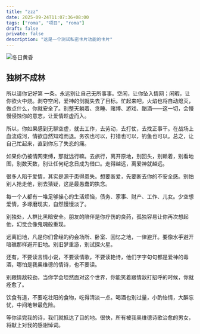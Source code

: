 ```yaml
---
title: "zzz"
date: 2025-09-24T11:07:36+08:00
tags: ["roma", "项目", "roma"]
draft: false
private: false
description: "这是一个测试私密卡片功能的卡片"
---
```


![冬日黄昏](https://i.postimg.cc/x80RdmP7/inedit-1661409332666.jpg)
## 独树不成林

所以请你记好第 一条。永远别让自己无所事事。空闲，让你坠入情网；闲暇，让你欲火中烧。剥夺空闲，爱神的剑就失去了目标。忙起来吧，火焰也将自动熄灭，做点什么，你就安全了。别整天躺着、贪睡、赌博、游戏、酗酒——这一切，会慢慢侵蚀你的意志，让爱情趁虚而入。

所以，你如果感到无聊空虚，就去工作，去劳动，去打仗，去找正事干。在战场上血流成河，情欲自然知难而退。务农也可以，打猎也可以，钓鱼也可以。总之，让自己忙起来，直到你忘了失恋的痛。

如果你仍被情网束缚，那就远行嘛。去旅行，离开原地，别回头，别赖着，别看地图，别数天数，别让任何纪念日成为借口。走得越远，离爱神就越远。

很多人陷于爱情，其实是源于患得患失。想要断爱，先要断去你的不安全感。别怕别人抢走他，别去猜疑，这是最愚蠢的执念。

每一个人都有一堆足够操心的生活烦恼，债务、家事、财产、工作、儿女。少空想爱情，多琢磨现实，自然慢慢淡了。

别独处，人群比黑暗安全。朋友的陪伴是你疗伤的良药，孤独容易让你再次想起他，幻觉会像鬼魂般重现。

远离旧地，凡是你们曾经的约会场所、卧室、回忆之地，一律避开。要像水手避开暗礁那样避开旧地。别旧梦重游，别试探火星。

还有，不要读言情小说，不要读情歌，不要读艳诗，他们字字句句都是爱神的毒酒，哪怕是我奥维德的情诗，也不要读。

别跟情敌较劲，当你学会坦然面对这个世界，你能笑着跟情敌打招呼的时候，你就痊愈了。

饮食有道，不要吃壮阳的食物，吃得清淡一点。喝酒也别过量，小酌怡情，大醉忘忧，中间地带最危险。

等你读完我的诗，我们就抵达了目的地。很快，所有被我奥维德诗歌治愈的男女，将献上对我的感谢悼词。

